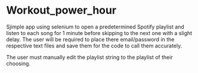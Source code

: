 # Workout_power_hour
Sjimple app using selenium to open a predetermined Spotify playlist and listen to each song for 1 minute before skipping to the next one with a slight delay.
The user will be required to place there email/password in the respective text files and save them for the code to call them accurately.

The user must manually edit the playlist string to the playlist of their choosing.
